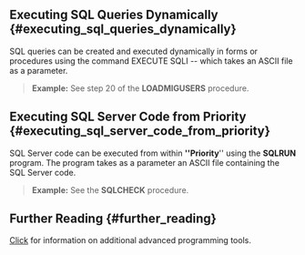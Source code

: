 ## Executing SQL Queries Dynamically {#executing_sql_queries_dynamically}

SQL queries can be created and executed dynamically in forms or
procedures using the command EXECUTE SQLI -- which takes an ASCII file
as a parameter.

> **Example:** See step 20 of the **LOADMIGUSERS** procedure.

## Executing SQL Server Code from Priority {#executing_sql_server_code_from_priority}

SQL Server code can be executed from within **\'\'Priority**\'\' using
the **SQLRUN** program. The program takes as a parameter an ASCII file
containing the SQL Server code.

> **Example:** See the **SQLCHECK** procedure.

## Further Reading {#further_reading}

[Click](Advanced_Programming_Tools "wikilink") for information on
additional advanced programming tools.

